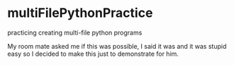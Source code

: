 # multiFilePythonPractice
practicing creating multi-file python programs

My room mate asked me if this was possible, I said it was and it was stupid easy so I decided to make this just to demonstrate for him.
